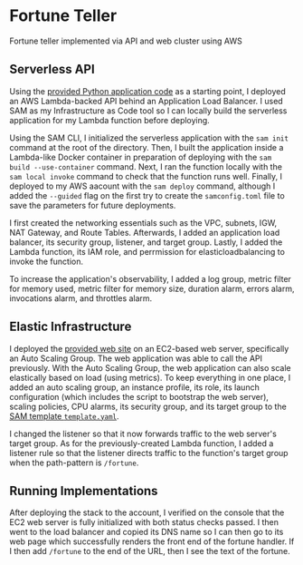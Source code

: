 # Fortune Teller
Fortune teller implemented via API and web cluster using AWS

## Serverless API
Using the [provided Python application code](fortune_handler/) as a starting point, I deployed an AWS Lambda-backed API behind an Application Load Balancer. I used SAM as my Infrastructure as Code tool so I can locally build the serverless application for my Lambda function before deploying.

Using the SAM CLI, I initialized the serverless application with the `sam init` command at the root of the directory. Then, I built the application inside a Lambda-like Docker container in preparation of deploying with the `sam build --use-container` command. Next, I ran the function locally with the `sam local invoke` command to check that the function runs well. Finally, I deployed to my AWS aacount with the `sam deploy` command, although I added the `--guided` flag on the first try to create the `samconfig.toml` file to save the parameters for future deployments.

I first created the networking essentials such as the VPC, subnets, IGW, NAT Gateway, and Route Tables. Afterwards, I added an application load balancer, its security group, listener, and target group. Lastly, I added the Lambda function, its IAM role, and perrmission for elasticloadbalancing to invoke the function.

To increase the application's observability, I added a log group, metric filter for memory used, metric filter for memory size, duration alarm, errors alarm, invocations alarm, and throttles alarm.

## Elastic Infrastructure
I deployed the [provided web site](frontend/) on an EC2-based web server, specifically an Auto Scaling Group. The web application was able to call the API previously. With the Auto Scaling Group, the web application can also scale elastically based on load (using metrics). To keep everything in one place, I added an auto scaling group, an instance profile, its role, its launch configuration (which includes the script to bootstrap the web server), scaling policies, CPU alarms, its security group, and its target group to the [SAM template `template.yaml`](fortune_handler/template.yaml).

I changed the listener so that it now forwards traffic to the web server's target group. As for the previously-created Lambda function, I added a listener rule so that the listener directs traffic to the function's target group when the path-pattern is `/fortune`.

## Running Implementations
After deploying the stack to the account, I verified on the console that the EC2 web server is fully initialized with both status checks passed. I then went to the load balancer and copied its DNS name so I can then go to its web page which successfully renders the front end of the fortune handler. If I then add `/fortune` to the end of the URL, then I see the text of the fortune.